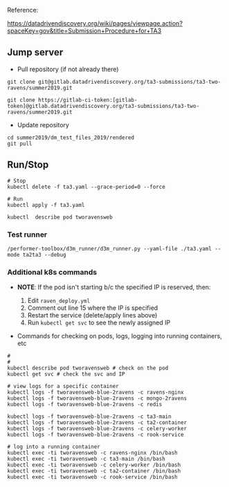 Reference:

https://datadrivendiscovery.org/wiki/pages/viewpage.action?spaceKey=gov&title=Submission+Procedure+for+TA3

## Jump server

- Pull repository (if not already there)
```
git clone git@gitlab.datadrivendiscovery.org/ta3-submissions/ta3-two-ravens/summer2019.git

git clone https://gitlab-ci-token:[gitlab-token]@gitlab.datadrivendiscovery.org/ta3-submissions/ta3-two-ravens/summer2019.git

```

- Update repository

```
cd summer2019/dm_test_files_2019/rendered
git pull
```

## Run/Stop

```
# Stop
kubectl delete -f ta3.yaml --grace-period=0 --force

# Run
kubectl apply -f ta3.yaml

kubectl  describe pod tworavensweb
```

### Test runner

```
/performer-toolbox/d3m_runner/d3m_runner.py --yaml-file ./ta3.yaml --mode ta2ta3 --debug
```

### Additional k8s commands

- **NOTE**: If the pod isn't starting b/c the specified IP is reserved, then:
  1. Edit `raven_deploy.yml`
  1. Comment out line 15 where the IP is specified
  1. Restart the service (delete/apply lines above)
  1. Run `kubectl get svc` to see the newly assigned IP


- Commands for checking on pods, logs, logging into running containers, etc

```
#
#
kubectl describe pod tworavensweb # check on the pod
kubectl get svc # check the svc and IP

# view logs for a specific container
kubectl logs -f tworavensweb-blue-2ravens -c ravens-nginx
kubectl logs -f tworavensweb-blue-2ravens -c mongo-2ravens
kubectl logs -f tworavensweb-blue-2ravens -c redis

kubectl logs -f tworavensweb-blue-2ravens -c ta3-main
kubectl logs -f tworavensweb-blue-2ravens -c ta2-container
kubectl logs -f tworavensweb-blue-2ravens -c celery-worker
kubectl logs -f tworavensweb-blue-2ravens -c rook-service

# log into a running container
kubectl exec -ti tworavensweb -c ravens-nginx /bin/bash
kubectl exec -ti tworavensweb -c ta3-main /bin/bash
kubectl exec -ti tworavensweb -c celery-worker /bin/bash
kubectl exec -ti tworavensweb -c ta2-container /bin/bash
kubectl exec -ti tworavensweb -c rook-service /bin/bash
```
